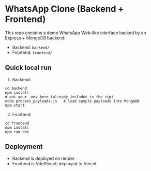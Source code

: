 
# WhatsApp Clone (Backend + Frontend)

This repo contains a demo WhatsApp Web-like interface backed by an Express + MongoDB backend.
- Backend: `backend/`
- Frontend: `frontend/`

## Quick local run

1. Backend:
```
cd backend
npm install
# put your .env here (already included in the zip)
node process_payloads.js   # load sample payloads into MongoDB
npm start
```

2. Frontend:
```
cd frontend
npm install
npm run dev
```

## Deployment
- Backend is deployed on render
- Frontend is Vite/React; deployed to Vercel